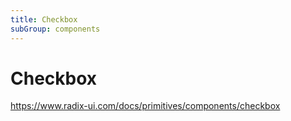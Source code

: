 ```yaml
---
title: Checkbox
subGroup: components
---
```


# Checkbox

https://www.radix-ui.com/docs/primitives/components/checkbox

<Demo src="./demos/demo1.tsx" />

<TsInfo src="./index.tsx" name="CheckboxProps" />
